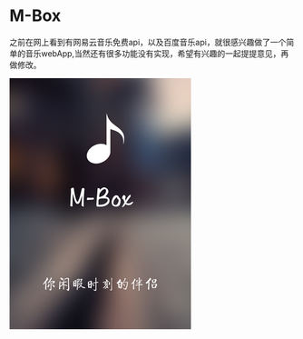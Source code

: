 # M-Box
  之前在网上看到有网易云音乐免费api，以及百度音乐api，就很感兴趣做了一个简单的音乐webApp,当然还有很多功能没有实现，希望有兴趣的一起提提意见，再做修改。
  
  
  ![image](https://github.com/yarkone/M-Box/blob/master/www/src/img/an2.png)
